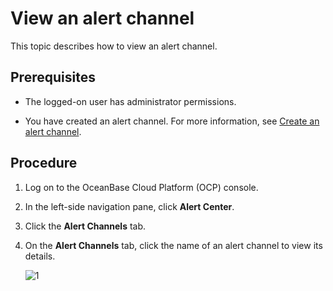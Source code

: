 # View an alert channel

This topic describes how to view an alert channel. 

## Prerequisites

* The logged-on user has administrator permissions. 

* You have created an alert channel. For more information, see [Create an alert channel](../500.manage-alert-channels/100.create-an-alert-channel.md). 

## Procedure

1. Log on to the OceanBase Cloud Platform (OCP) console. 

2. In the left-side navigation pane, click **Alert Center**. 

3. Click the **Alert Channels** tab. 

4. On the **Alert Channels** tab, click the name of an alert channel to view its details. 

   ![1](https://obbusiness-private.oss-cn-shanghai.aliyuncs.com/doc/img/ocp/422-en/view-alert-channel-1.png)
